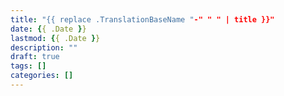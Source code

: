 ```yaml
---
title: "{{ replace .TranslationBaseName "-" " " | title }}"
date: {{ .Date }}
lastmod: {{ .Date }}
description: ""
draft: true
tags: []
categories: []
---
```


